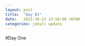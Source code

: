 ```yaml
---
layout: post
title:  "Day 01"
date:   2022-10-23 13:58:00 +0700
categories: jekyll update
---
```


#Day One